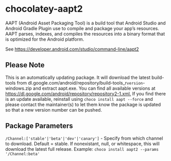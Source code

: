 # chocolatey-aapt2

AAPT (Android Asset Packaging Tool) is a build tool that Android Studio and Android Gradle Plugin use to compile and package your app’s resources. AAPT parses, indexes, and compiles the resources into a binary format that is optimized for the Android platform.

See <https://developer.android.com/studio/command-line/aapt2>

## Please Note

This is an automatically updating package. It will download the latest build-tools from dl.google.com/android/repository/build-tools_r`version`-windows.zip and extract aapt.exe. You can find all available versions at <https://dl.google.com/android/repository/repository2-1.xml.>
If you find there is an update available, reinstall using `choco install aapt --force` and please contact the maintainer(s) to let them know the package is updated so that a new version number can be pushed.

## Package Parameters

`/Channel:['stable'|'beta'|'dev'|'canary']` - Specify from which channel to download. Default = stable. If nonexistant, null, or whitespace, this will download the latest full release.
Example: `choco install aapt2 --params '/Channel:beta'`
